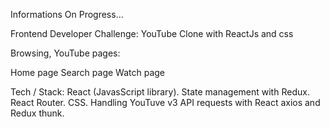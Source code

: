 Informations
On Progress...

Frontend Developer Challenge: YouTube Clone with ReactJs and css

Browsing, YouTube pages:

Home page
Search page
Watch page

Tech / Stack:
React (JavasScript library).
State management with Redux.
React Router.
CSS.
Handling YouTuve v3 API requests with React axios and Redux thunk.
  
